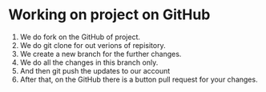 # Working on project on GitHub

1. We do fork on the GitHub of project.
2. We do git clone for out verions of repisitory.
3. We create a new branch for the further changes.
4. We do all the changes in this branch only.
5. And then git push the updates to our account
6. After that, on the GitHub there is a button pull request for your changes.
